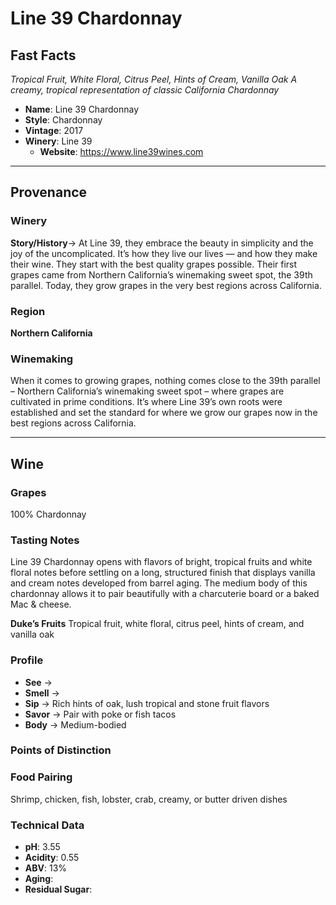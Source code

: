 # Line 39 Chardonnay
## Fast Facts
*Tropical Fruit, White Floral, Citrus Peel, Hints of Cream, Vanilla Oak*
*A creamy, tropical representation of classic California Chardonnay*
 - **Name**:  Line 39 Chardonnay
 - **Style**:  Chardonnay
 - **Vintage**: 2017
 - **Winery**: Line 39 
     - **Website**: https://www.line39wines.com
- - - -

## Provenance
### Winery
**Story/History**→ At Line 39, they embrace the beauty in simplicity and the joy of the uncomplicated. It’s how they live our lives — and how they make their wine. They start with the best quality grapes possible. Their first grapes came from Northern California’s winemaking sweet spot, the 39th parallel. Today, they grow grapes in the very best regions across California.

### Region
**Northern California**

### Winemaking 
When it comes to growing grapes, nothing comes close to the 39th parallel – Northern California’s winemaking sweet spot – where grapes are cultivated in prime conditions. It’s where Line 39’s own roots were established and set the standard for where we grow our grapes now in the best regions across California.
- - - -

## Wine
### Grapes
100% Chardonnay

### Tasting Notes
Line 39 Chardonnay opens with flavors of bright, tropical fruits and white floral notes before settling on a long, structured finish that displays vanilla and cream notes developed from barrel aging. The medium body of this chardonnay allows it to pair beautifully with a charcuterie board or a baked Mac & cheese.

**Duke’s Fruits** Tropical fruit, white floral, citrus peel, hints of cream, and vanilla oak

### Profile
 - **See** →  
 - **Smell** → 
 - **Sip** → Rich hints of oak, lush tropical and stone fruit flavors
 - **Savor** → Pair with poke or fish tacos
 - **Body** → Medium-bodied

### Points of Distinction

### Food Pairing
Shrimp, chicken, fish, lobster, crab, creamy, or butter driven dishes

### Technical Data
 - **pH**: 3.55
 - **Acidity**: 0.55
 - **ABV**: 13%
 - **Aging**: 
 - **Residual Sugar**: 